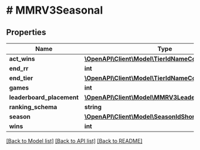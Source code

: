 # # MMRV3Seasonal

## Properties

Name | Type | Description | Notes
------------ | ------------- | ------------- | -------------
**act_wins** | [**\OpenAPI\Client\Model\TierIdNameCombo[]**](TierIdNameCombo.md) |  |
**end_rr** | **int** |  |
**end_tier** | [**\OpenAPI\Client\Model\TierIdNameCombo**](TierIdNameCombo.md) |  |
**games** | **int** |  |
**leaderboard_placement** | [**\OpenAPI\Client\Model\MMRV3LeaderboardPlacement**](MMRV3LeaderboardPlacement.md) |  | [optional]
**ranking_schema** | **string** |  |
**season** | [**\OpenAPI\Client\Model\SeasonIdShortCombo**](SeasonIdShortCombo.md) |  |
**wins** | **int** |  |

[[Back to Model list]](../../README.md#models) [[Back to API list]](../../README.md#endpoints) [[Back to README]](../../README.md)
